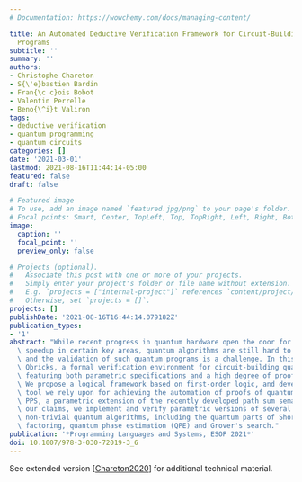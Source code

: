 ```yaml
---
# Documentation: https://wowchemy.com/docs/managing-content/

title: An Automated Deductive Verification Framework for Circuit-Building Quantum
  Programs
subtitle: ''
summary: ''
authors:
- Christophe Chareton
- S{\'e}bastien Bardin
- Fran{\c c}ois Bobot
- Valentin Perrelle
- Beno{\^i}t Valiron
tags:
- deductive verification
- quantum programming
- quantum circuits
categories: []
date: '2021-03-01'
lastmod: 2021-08-16T11:44:14-05:00
featured: false
draft: false

# Featured image
# To use, add an image named `featured.jpg/png` to your page's folder.
# Focal points: Smart, Center, TopLeft, Top, TopRight, Left, Right, BottomLeft, Bottom, BottomRight.
image:
  caption: ''
  focal_point: ''
  preview_only: false

# Projects (optional).
#   Associate this post with one or more of your projects.
#   Simply enter your project's folder or file name without extension.
#   E.g. `projects = ["internal-project"]` references `content/project/deep-learning/index.md`.
#   Otherwise, set `projects = []`.
projects: []
publishDate: '2021-08-16T16:44:14.079182Z'
publication_types:
- '1'
abstract: "While recent progress in quantum hardware open the door for significant\
  \ speedup in certain key areas, quantum algorithms are still hard to implement right,\
  \ and the validation of such quantum programs is a challenge. In this paper we propose\
  \ Qbricks, a formal verification environment for circuit-building quantum programs,\
  \ featuring both parametric specifications and a high degree of proof automation.\
  \ We propose a logical framework based on first-order logic, and develop the main\
  \ tool we rely upon for achieving the automation of proofs of quantum specification:\
  \ PPS, a parametric extension of the recently developed path sum semantics. To back-up\
  \ our claims, we implement and verify parametric versions of several famous and\
  \ non-trivial quantum algorithms, including the quantum parts of Shor's integer\
  \ factoring, quantum phase estimation (QPE) and Grover's search."
publication: '*Programming Languages and Systems, ESOP 2021*'
doi: 10.1007/978-3-030-72019-3_6
---
```

See extended version [[Chareton2020](../Chareton2020)] for additional technical material.